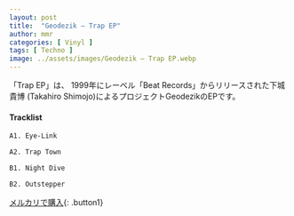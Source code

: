 ```yaml
---
layout: post
title:  "Geodezik – Trap EP"
author: mmr
categories: [ Vinyl ]
tags: [ Techno ]
image: ../assets/images/Geodezik – Trap EP.webp
---
```


「Trap EP」は、
1999年にレーベル「Beat Records」からリリースされた下城貴博 (Takahiro Shimojo)によるプロジェクトGeodezikのEPです。

#### Tracklist
```md
A1. Eye-Link

A2. Trap Town

B1. Night Dive

B2. Outstepper
```

[メルカリで購入](https://jp.mercari.com/item/m86478584214?afid=6142608987){: .button1}

